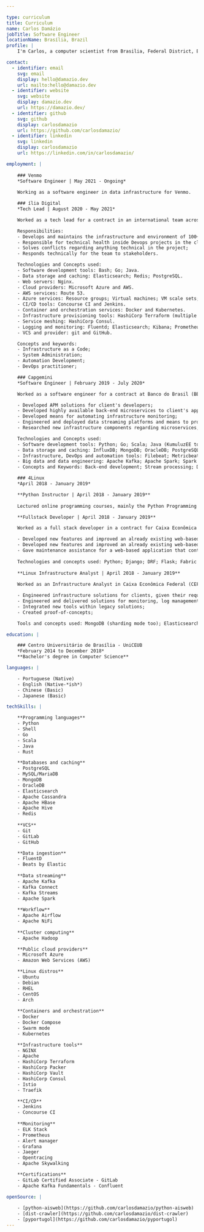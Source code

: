 ```yaml
---

type: curriculum
title: Curriculum
name: Carlos Damázio
jobTitle: Software Engineer
locationName: Brasília, Brazil
profile: |
    I'm Carlos, a computer scientist from Brasilia, Federal District, Brazil. My interests range from systems engineering, data engineering and DevOps, using whatever tools are available to solve the problem presented.

contact:
  - identifier: email
    svg: email
    display: hello@damazio.dev
    url: mailto:hello@damazio.dev
  - identifier: website
    svg: website
    display: damazio.dev
    url: https://damazio.dev/
  - identifier: github
    svg: github
    display: carlosdamazio
    url: https://github.com/carlosdamazio/
  - identifier: linkedin
    svg: linkedin
    display: carlosdamazio
    url: https://linkedin.com/in/carlosdamazio/

employment: |
    
    ### Venmo
    *Software Engineer | May 2021 - Ongoing*
    
    Working as a software engineer in data infrastructure for Venmo.

    ### ília Digital
    *Tech Lead | August 2020 - May 2021*

    Worked as a tech lead for a contract in an international team across Brazil, Portugal and Germany for BMW (Bayerische Motoren Werke AG).

    Responsibilities:
    - Develops and maintains the infrastructure and environment of 100+ microservices using Infrastructure as a Code concept;
    - Responsible for technical health inside Devops projects in the client, maintains and suggests best practices in order to keep the projects healthy and to avoid pitfalls along the way and researches new components, tools and techniques to be used;
    - Solves conflicts regarding anything technical in the project;
    - Responds technically for the team to stakeholders.

    Technologies and Concepts used:
    - Software development tools: Bash; Go; Java.
    - Data storage and caching: Elasticsearch; Redis; PostgreSQL.
    - Web servers: Nginx.
    - Cloud providers: Microsoft Azure and AWS.
    - AWS services: Route 53.
    - Azure services: Resource groups; Virtual machines; VM scale sets; Virtual networks; Load balancers; Network security groups; Public IP addresses; Route tables; Storage accounts; AKS (Azure Kubernetes Service); Container registries; SQL databases; Application insights.
    - CI/CD tools: Concourse CI and Jenkins.
    - Container and orchestration services: Docker and Kubernetes.
    - Infrastructure provisioning tools: HashiCorp Terraform (multiple providers and module development) and HashiCorp Packer.
    - Service meshing: HashiCorp Consul.
    - Logging and monitoring: Fluentd; Elasticsearch; Kibana; Prometheus (with exporters); Grafana.
    - VCS and provider: git and GitHub.

    Concepts and keywords:
    - Infrastructure as a Code;
    - System Administration;
    - Automation Development;
    - DevOps practitioner;

    ### Capgemini
    *Software Engineer | February 2019 - July 2020*

    Worked as a software engineer for a contract at Banco do Brasil (BB).

    - Developed APM solutions for client's developers;
    - Developed highly available back-end microservices to client's applications;
    - Developed means for automating infrastructure monitoring;
    - Engineered and deployed data streaming platforms and means to process them within the range of 500,000 to 1,000,000 records per minute;
    - Researched new infrastructure components regarding microservices, back-end development and data engineering to be implemented into client's infrastructure.

    Technologies and Concepts used:
    - Software development tools: Python; Go; Scala; Java (KumuluzEE too); JavaScript.
    - Data storage and caching: InfluxDB; MongoDB; OracleDB; PostgreSQL; Redis.
    - Infrastructure, DevOps and automation tools: Filebeat; Metricbeat; Rundeck; Ansible; Grafana; Prometheus, alertmanager and exporters; Kubernetes; Rancher and ArgoCD.
    - Big data and data engineering: Apache Kafka; Apache Spark; Spark SQL; Kafka Streams; Kafka Connect.
    - Concepts and Keywords: Back-end development; Stream processing; Data engineering; Automation development;

    ### 4Linux
    *April 2018 - January 2019*

    **Python Instructor | April 2018 - January 2019**
    
    Lectured online programming courses, mainly the Python Programming for Sysadmin course;

    **Fullstack Developer | April 2018 - January 2019**

    Worked as a full stack developer in a contract for Caixa Econômica Federal (CEF).

    - Developed new features and improved an already existing web-based automation and maintenance solution for ATMs and equipment that uses Open Source Software, acting on both front-end and back-end development;
    - Developed new features and improved an already existing web-based solution for managing Microsoft Exchange mailboxes, groups and users within this groups, acting on both front-end and back-end;
    - Gave maintenance assistance for a web-based application that controls an agnostic CI/CD Pipeline, giving better UI for non technical users and automating Infrastructure Provisioning within the CI/CD Pipeline;
    
    Technologies and concepts used: Python; Django; DRF; Flask; Fabric API; Celery; Redis; AngularJS; jQuery; JavaScript; HTML5/CSS3; MongoDB; PostgreSQL; Docker; Gitlab; AWS; Access control (LDAP/Kerberos); Powershell and Exchange commands parsing; Ansible; Jenkins.
    
    **Linux Infrastructure Analyst | April 2018 - January 2019**
    
    Worked as an Infrastructure Analyst in Caixa Econômica Federal (CEF).

    - Engineered infrastructure solutions for clients, given their requirements;
    - Engineered and delivered solutions for monitoring, log management and images repository;
    - Integrated new tools within legacy solutions;
    - Created proof-of-concepts;

    Tools and concepts used: MongoDB (sharding mode too); Elasticsearch; Graylog; Prometheus; Alert Manager; Docker Registry; Nginx; HAProxy; OnlyOffice Document Server; Nextcloud; SMTP integration; Load Balancing; Reverse Proxy; Debian packaging.

education: |

    ### Centro Universitário de Brasília - UniCEUB
    *February 2014 to December 2018*
    **Bachelor's degree in Computer Science**

languages: |

    - Portuguese (Native)
    - English (Native-*ish*)
    - Chinese (Basic)
    - Japanese (Basic)

techSkills: |

    **Programming languages**
    - Python
    - Shell
    - Go
    - Scala
    - Java
    - Rust 

    **Databases and caching**
    - PostgreSQL
    - MySQL/MariaDB
    - MongoDB
    - OracleDB
    - Elasticsearch 
    - Apache Cassandra
    - Apache HBase
    - Apache Hive
    - Redis
    
    **VCS**
    - Git
    - GitLab
    - GitHub

    **Data ingestion**
    - FluentD
    - Beats by Elastic
    
    **Data streaming**        
    - Apache Kafka
    - Kafka Connect
    - Kafka Streams
    - Apache Spark
    
    **Workflow**
    - Apache Airflow
    - Apache NiFi
    
    **Cluster computing**
    - Apache Hadoop

    **Public cloud providers**
    - Microsoft Azure
    - Amazon Web Services (AWS)

    **Linux distros**
    - Ubuntu
    - Debian
    - RHEL
    - CentOS
    - Arch
   
    **Containers and orchestration**
    - Docker
    - Docker Compose
    - Swarm mode
    - Kubernetes

    **Infrastructure tools**
    - NGINX
    - Apache
    - HashiCorp Terraform
    - HashiCorp Packer
    - HashiCorp Vault
    - HashiCorp Consul
    - Istio
    - Traefik

    **CI/CD**
    - Jenkins
    - Concourse CI
    
    **Monitoring**
    - ELK Stack
    - Prometheus
    - Alert manager
    - Grafana
    - Jaeger
    - Opentracing
    - Apache Skywalking

    **Certifications**
    - GitLab Certified Associate - GitLab
    - Apache Kafka Fundamentals - Confluent

openSource: |
    
    - [python-aisweb](https://github.com/carlosdamazio/python-aisweb)
    - [dist-crawler](https://github.com/carlosdamazio/dist-crawler)
    - [pyportugol](https://github.com/carlosdamazio/pyportugol)
---
```

